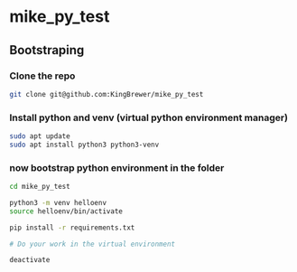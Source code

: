 # mike_py_test


## Bootstraping

### Clone the repo
```bash
git clone git@github.com:KingBrewer/mike_py_test
```

### Install python and venv (virtual python environment manager)

```bash
sudo apt update
sudo apt install python3 python3-venv
```


### now bootstrap python environment in the folder

```bash
cd mike_py_test

python3 -m venv helloenv
source helloenv/bin/activate

pip install -r requirements.txt

# Do your work in the virtual environment

deactivate
```
